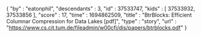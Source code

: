 {
  "by" : "eatonphil",
  "descendants" : 3,
  "id" : 37533747,
  "kids" : [ 37533932, 37533856 ],
  "score" : 17,
  "time" : 1694862509,
  "title" : "BtrBlocks: Efficient Columnar Compression for Data Lakes [pdf]",
  "type" : "story",
  "url" : "https://www.cs.cit.tum.de/fileadmin/w00cfj/dis/papers/btrblocks.pdf"
}

